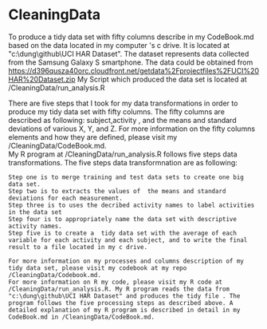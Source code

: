 CleaningData
============

  To produce a tidy data set with fifty columns describe in my CodeBook.md based on the data located in my computer 's c drive. It is located at   "c:\dung\github\UCI HAR Dataset". The dataset represents data collected from the Samsung Galaxy S smartphone. The data could be obtained from 
https://d396qusza40orc.cloudfront.net/getdata%2Fprojectfiles%2FUCI%20HAR%20Dataset.zip 
My Script which produced the data set is located at /CleaningData/run_analysis.R

There are five steps that I took for my data transformations in order to produce my tidy data set with fifty columns.
The fifty columns are described as following: subject,activity , and the means and standard deviations of various X, Y, and Z. For more information on the fifty columns elements and how they are defined, please visit my /CleaningData/CodeBook.md.  
My R program at /CleaningData/run_analysis.R follows five steps data transformations. The five steps data transformnation are as following:

    Step one is to merge training and test data sets to create one big data set.
    Step two is to extracts the values of  the means and standard deviations for each measurement. 
    Step three is to uses the decribed activity names to label activities in the data set
    Step four is to appropriately name the data set with descriptive activity names. 
    Step five is to create a  tidy data set with the average of each variable for each activity and each subject, and to write the final result to a file located in my c drive.
    
    For more information on my processes and columns description of my tidy data set, please visit my codebook at my repo /CleaningData/Codebook.md.
    For more information on R my code, please visit my R code at /CleaningData/run_analysis.R. My R program reads the data from "c:\dung\github\UCI HAR Dataset" and produces the tidy file . The program follows the five processing steps as described above. A detailed explanation of my R program is described in detail in my CodeBook.md in /CleaningData/CodeBook.md.
